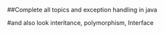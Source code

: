 ##Complete all topics and exception handling in java

#and also look interitance, polymorphism, Interface
